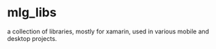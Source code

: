 # mlg_libs
a collection of libraries, mostly for xamarin, used in various mobile and desktop projects.
